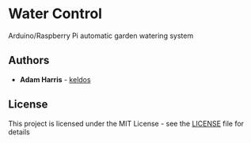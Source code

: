 # Water Control
 Arduino/Raspberry Pi automatic garden watering system



## Authors

* **Adam Harris** - [keldos](https://github.com/keldos)

## License
This project is licensed under the MIT License - see the [LICENSE](https://github.com/keldos/water-control/blob/master/LICENSE) file for details
